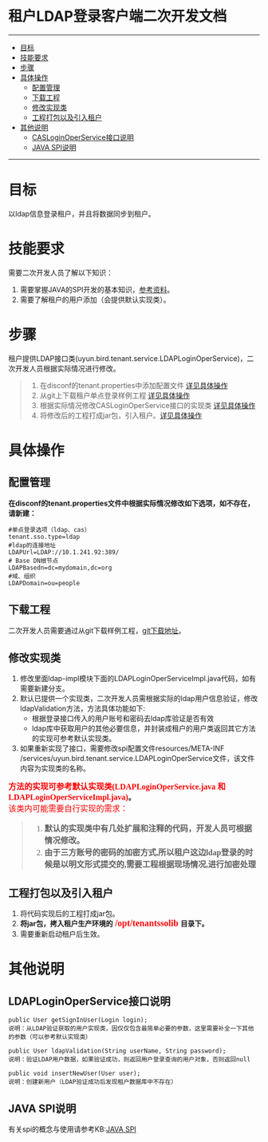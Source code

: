 # 租户LDAP登录客户端二次开发文档
---
* [目标](#目标)
* [技能要求](#2)
* [步骤](#3)
* [具体操作](#4)
  * [配置管理](#4.1)
  * [下载工程](#4.2)
  * [修改实现类](#4.3)
  * [工程打包以及引入租户](#4.4)
* [其他说明](#5)
  * [CASLoginOperService接口说明](#5.1)
  * [JAVA SPI说明](#5.2)

---

# 目标
以ldap信息登录租户，并且将数据同步到租户。

# <span id="2"/>技能要求
需要二次开发人员了解以下知识：  

1. 需要掌握JAVA的SPI开发的基本知识，[参考资料](#5.2)。
2. 需要了解租户的用户添加（会提供默认实现类）。


# <span id="3"/>步骤
  
租户提供LDAP接口类(uyun.bird.tenant.service.LDAPLoginOperService)，二次开发人员根据实际情况进行修改。

> 1. 在disconf的tenant.properties中添加配置文件 [详见具体操作](#4.1)
> 2. 从git上下载租户单点登录样例工程 [详见具体操作](#4.2)
> 3. 根据实际情况修改CASLoginOperService接口的实现类 [详见具体操作](#4.3)
> 4. 将修改后的工程打成jar包，引入租户。[详见具体操作](#4.4)


# <span id="4"/>具体操作

## <span id="4.1"/>配置管理

**在disconf的tenant.properties文件中根据实际情况修改如下选项，如不存在，请新建：**

```
#单点登录选项（ldap、cas）tenant.sso.type=ldap#ldap的连接地址LDAPUrl=LDAP://10.1.241.92:389/ # Base DN根节点LDAPBasedn=dc=mydomain,dc=org#域、组织LDAPDomain=ou=people
```

## <span id="4.2"/>下载工程
二次开发人员需要通过从git下载样例工程，[git下载地址](https://git.uyunsoft.cn/earth/tenantsso.git)。  




## <span id="4.3"/>修改实现类

1. 修改里面ldap-impl模块下面的LDAPLoginOperServiceImpl.java代码，如有需要新建分支。  
2. 默认已提供一个实现类，二次开发人员需根据实际的ldap用户信息验证，修改ldapValidation方法，方法具体功能如下:  
   + 根据登录接口传入的用户账号和密码去ldap库验证是否有效
   + ldap库中获取用户的其他必要信息，并封装成租户的用户类返回其它方法的实现可参考默认实现类。
3. 如果重新实现了接口，需要修改spi配置文件resources/META-INF /services/uyun.bird.tenant.service.LDAPLoginOperService文件，该文件内容为实现类的名称。 

**<font size=3 color='red' face="黑体">方法的实现可参考默认实现类(LDAPLoginOperService.java 和 LDAPLoginOperServiceImpl.java)</font>。**  
<font size=3 color='red' face="黑体">
该类内可能需要自行实现的需求：
> 1. **默认的实现类中有几处扩展和注释的代码，开发人员可根据情况修改。**  
> 2. **由于三方账号的密码的加密方式,所以租户这边ldap登录的时候是以明文形式提交的,需要工程根据现场情况,进行加密处理**

</font>

## <span id="4.4"/>工程打包以及引入租户

1. 将代码实现后的工程打成jar包。
2. **将jar包，拷入租户生产环境的<font size=4 color='red' face="黑体"> /opt/tenantssolib </font>目录下。**
3. 需要重新启动租户后生效。



# <span id="5"/>其他说明

## <span id="5.1"/> LDAPLoginOperService接口说明
```
public User getSignInUser(Login login);说明：从LDAP验证获取的用户实现类，因仅仅包含最简单必要的参数，这里需要补全一下其他的参数（可以参考默认实现类）
```
```
public User ldapValidation(String userName, String password);
说明：验证LDAP用户数据，如果验证成功，则返回用户登录查询的用户对象，否则返回null
```

```
public void insertNewUser(User user);说明：创建新用户（LDAP验证成功后发现租户数据库中不存在）
```

## <span id="5.2"/>JAVA SPI说明
有关spi的概念与使用请参考KB:[JAVA SPI](http://kb.uyunsoft.cn/kb/pages/viewpage.action?pageId=27820857)


